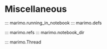 # Miscellaneous

::: marimo.running_in_notebook
::: marimo.defs

::: marimo.refs
::: marimo.notebook_dir

::: marimo.Thread
